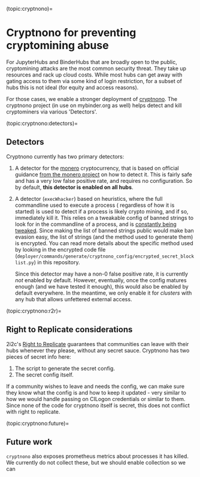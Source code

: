 (topic:cryptnono)=
# Cryptnono for preventing cryptomining abuse

For JupyterHubs and BinderHubs that are broadly open to the public, cryptomining
attacks are the most common security threat. They take up resources and rack up
cloud costs. While most hubs can get away with gating access to them via some
kind of login restriction, for a subset of hubs this is not ideal (for equity and
access reasons).

For those cases, we enable a stronger deployment of [cryptnono](https://github.com/cryptnono/cryptnono).
The cryptnono project (in use on mybinder.org as well) helps detect and kill cryptominers via
various 'Detectors'.

(topic:cryptnono:detectors)=
## Detectors

Cryptnono currently has two primary detectors:

1. A detector for the [monero](https://www.getmonero.org/) cryptocurrency, that is based on
   official guidance [from the monero project](https://blog.px.dev/detect-monero-miners/) on
   how to detect it. This is fairly safe and has a very low false positive rate, and requires
   no configuration. So by default, **this detector is enabled on all hubs**.

2. A detector (`execWhacker`) based on heuristics, where the full commandline used to execute a process (
   regardless of how it is started) is used to detect if a process is likely crypto mining,
   and if so, immediately kill it. This relies on a tweakable config of banned strings to
   look for in the commandline of a process, and is [constantly being tweaked](https://github.com/jupyterhub/mybinder.org-deploy/security/advisories/GHSA-j42g-x8qw-jjfh).
   Since making the list of banned strings public would make ban evasion easy, the list of
   strings (and the method used to generate them) is encrypted. You can read more details
   about the specific method used by looking in the encrypted code file (`deployer/commands/generate/cryptnono_config/encrypted_secret_blocklist.py`)
   in this repository.

   Since this detector may have a non-0 false positive rate, it is currently *not* enabled by
   default. However, eventually, once the config matures enough (and we have tested it enough),
   this would also be enabled by default everywhere. In the meantime, we only enable it for
   *clusters* with any hub that allows unfettered external access.

(topic:cryptnono:r2r)=
## Right to Replicate considerations

2i2c's [Right to Replicate](https://2i2c.org/right-to-replicate/) guarantees that communities can leave
with their hubs whenever they please, without any secret sauce. Cryptnono has two pieces of secret info
here:

1. The script to generate the secret config.
2. The secret config itself.

If a community wishes to leave and needs the config, we can make sure they know what the config is and
how to keep it updated - very similar to how we would handle passing on CILogon credentials or similar to
them. Since none of the code for cryptnono itself is secret, this does not conflict with right to replicate.

(topic:cryptnono:future)=
## Future work

`cryptnono` also exposes prometheus metrics about processes it has killed. We currently do not collect these,
but we should enable collection so we can

